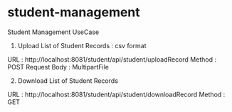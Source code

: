 # student-management

Student Management UseCase

1)	Upload  List of Student Records : csv format

URL : http://localhost:8081/student/api/student/uploadRecord
Method : POST
Request Body : MultipartFile  

2)	Download List of Student Records 

 URL : http://localhost:8081/student/api/student/downloadRecord
Method : GET
